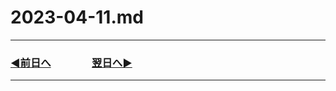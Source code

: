 # 2023-04-11.md

---

### [◀️前日へ](https://github.com/yuasys/chatty-journal/blob/main/2023/04/2023-04-10.md)&emsp;&emsp;&emsp;&emsp;[翌日へ▶️](https://github.com/yuasys/chatty-journal/blob/main/2023/04/2023-04-12.md)

---
